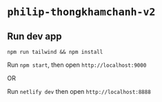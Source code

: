 # `philip-thongkhamchanh-v2`

## Run dev app

`npm run tailwind && npm install`

Run `npm start`, then open `http://localhost:9000`

OR

Run `netlify dev` then open `http://localhost:8888`

